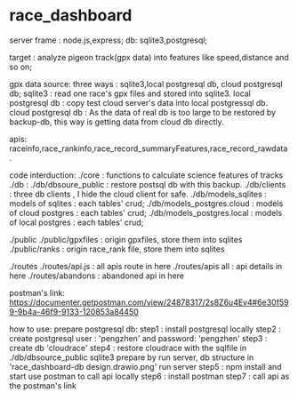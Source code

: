 # race_dashboard
server frame : node.js,express;
db: sqlite3,postgresql;

target : analyze pigeon track(gpx data) into features like speed,distance and so on;

gpx data source: three ways : sqlite3,local postgresql db, cloud postgresql db;
sqlite3 : read one race's gpx files and stored into sqlite3.
local postgresql db : copy test cloud server's data into local postgressql db.
cloud postgresql db : As the data of real db is too large to be restored by backup-db, this way is  getting data from cloud db directly. 

apis: raceinfo,race_rankinfo,race_record_summaryFeatures,race_record_rawdata.

code interduction:
./core : functions to calculate science features of tracks
./db : 
./db/dbsoure_public : restore postsql db with this backup.
./db/clients : three db clients , I hide the cloud client for safe.
./db/models_sqlites : models of sqlites : each tables' crud;
./db/models_postgres.cloud : models of cloud postgres : each tables' crud;
./db/models_postgres.local : models of local postgres : each tables' crud;

./public
./public/gpxfiles : origin gpxfiles, store them into sqlites
./public/ranks  : origin race_rank file, store them into sqlites

./routes
./routes/api.js  : all apis route in here
./routes/apis all : api details in here
./routes/abandons : abandoned api in here

postman's link:
https://documenter.getpostman.com/view/24878317/2s8Z6u4Ev4#6e30f599-9b4a-46f9-9133-120853a84450


how to use:
prepare postgresql db:
step1 : install postgresql locally 
step2 : create postgresql user : 'pengzhen' and password: 'pengzhen'
step3 : create db 'cloudrace'
step4 : restore cloudrace with the sqlfile in ./db/dbsource_public
sqlite3 prepare by run server, db structure in 'race_dashboard-db design.drawio.png'
run server
step5 : npm install and start
use postman to call api locally
step6 : install postman
step7 : call api as the postman's link 